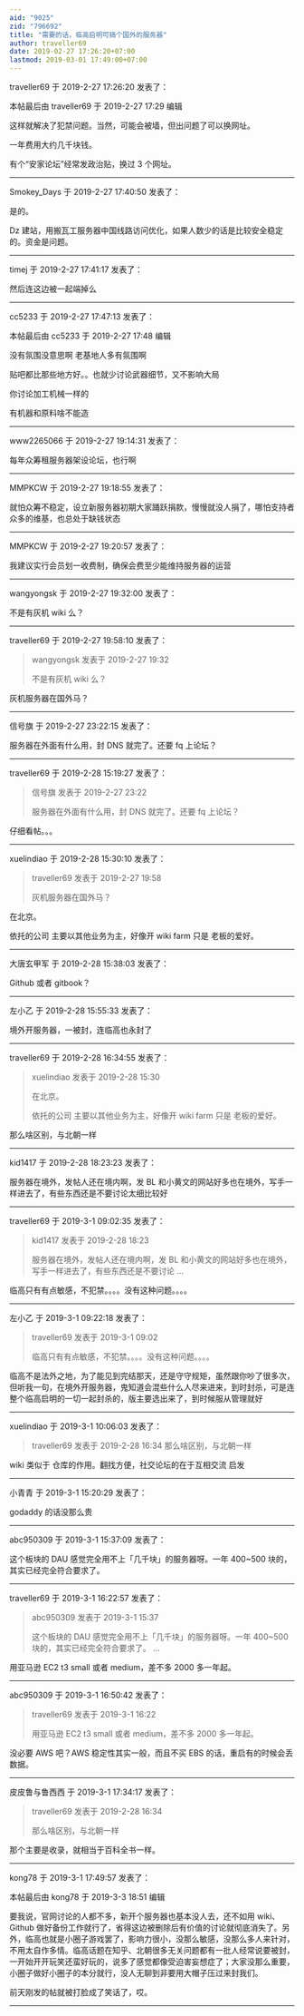 ```yaml
---
aid: "9025"
zid: "796692"
title: "需要的话，临高启明可搞个国外的服务器"
author: traveller69
date: 2019-02-27 17:26:20+07:00
lastmod: 2019-03-01 17:49:00+07:00
---
```


traveller69 于 2019-2-27 17:26:20 发表了：

本帖最后由 traveller69 于 2019-2-27 17:29 编辑

这样就解决了犯禁问题。当然，可能会被墙，但出问题了可以换网址。

一年费用大约几千块钱。

有个“安家论坛”经常发政治贴，换过 3 个网址。

---

Smokey_Days 于 2019-2-27 17:40:50 发表了：

是的。

Dz 建站，用搬瓦工服务器中国线路访问优化，如果人数少的话是比较安全稳定的。资金是问题。

---

timej 于 2019-2-27 17:41:17 发表了：

然后连这边被一起端掉么

---

cc5233 于 2019-2-27 17:47:13 发表了：

本帖最后由 cc5233 于 2019-2-27 17:48 编辑

没有氛围没意思啊 老基地人多有氛围啊

贴吧都比那些地方好。。也就少讨论武器细节，又不影响大局

你讨论加工机械一样的

有机器和原料啥不能造

---

www2265066 于 2019-2-27 19:14:31 发表了：

每年众筹租服务器架设论坛，也行啊

---

MMPKCW 于 2019-2-27 19:18:55 发表了：

就怕众筹不稳定，设立新服务器初期大家踊跃捐款，慢慢就没人捐了，哪怕支持者众多的维基，也总处于缺钱状态

---

MMPKCW 于 2019-2-27 19:20:57 发表了：

我建议实行会员划一收费制，确保会费至少能维持服务器的运营

---

wangyongsk 于 2019-2-27 19:32:00 发表了：

不是有灰机 wiki 么？

---

traveller69 于 2019-2-27 19:58:10 发表了：

> wangyongsk 发表于 2019-2-27 19:32
>
> 不是有灰机 wiki 么？

灰机服务器在国外马？

---

信号旗 于 2019-2-27 23:22:15 发表了：

服务器在外面有什么用，封 DNS 就完了。还要 fq 上论坛？

---

traveller69 于 2019-2-28 15:19:27 发表了：

> 信号旗 发表于 2019-2-27 23:22
>
> 服务器在外面有什么用，封 DNS 就完了。还要 fq 上论坛？

仔细看帖。。。

---

xuelindiao 于 2019-2-28 15:30:10 发表了：

> traveller69 发表于 2019-2-27 19:58
>
> 灰机服务器在国外马？

在北京。

依托的公司 主要以其他业务为主，好像开 wiki farm 只是 老板的爱好。

---

大唐玄甲军 于 2019-2-28 15:38:03 发表了：

Github 或者 gitbook？

---

左小乙 于 2019-2-28 15:55:33 发表了：

境外开服务器，一被封，连临高也永封了

---

traveller69 于 2019-2-28 16:34:55 发表了：

> xuelindiao 发表于 2019-2-28 15:30
>
> 在北京。
>
> 依托的公司 主要以其他业务为主，好像开 wiki farm 只是 老板的爱好。

那么啥区别，与北朝一样

---

kid1417 于 2019-2-28 18:23:23 发表了：

服务器在境外，发帖人还在境内啊，发 BL 和小黄文的网站好多也在境外，写手一样进去了，有些东西还是不要讨论太细比较好

---

traveller69 于 2019-3-1 09:02:35 发表了：

> kid1417 发表于 2019-2-28 18:23
>
> 服务器在境外，发帖人还在境内啊，发 BL 和小黄文的网站好多也在境外，写手一样进去了，有些东西还是不要讨论 ...

临高只有有点敏感，不犯禁。。。。没有这种问题。。。。

---

左小乙 于 2019-3-1 09:22:18 发表了：

> traveller69 发表于 2019-3-1 09:02
>
> 临高只有有点敏感，不犯禁。。。。没有这种问题。。。。

临高不是法外之地，为了能见到完结那天，还是守守规矩，虽然跟你吵了很多次，但听我一句，在境外开服务器，鬼知道会混些什么人尽来进来，到时封杀，可是连整个临高启明的一切一起封杀的，版主要选出来了，到时候服从管理就好

---

xuelindiao 于 2019-3-1 10:06:03 发表了：

> traveller69 发表于 2019-2-28 16:34 那么啥区别，与北朝一样

wiki 类似于 仓库的作用。翻找方便，社交论坛的在于互相交流 启发

---

小青青 于 2019-3-1 15:20:29 发表了：

godaddy 的话没那么贵

---

abc950309 于 2019-3-1 15:37:09 发表了：

这个板块的 DAU 感觉完全用不上「几千块」的服务器呀。一年 400~500 块的，其实已经完全符合要求了。

---

traveller69 于 2019-3-1 16:22:57 发表了：

> abc950309 发表于 2019-3-1 15:37
>
> 这个板块的 DAU 感觉完全用不上「几千块」的服务器呀。一年 400~500 块的，其实已经完全符合要求了。 ...

用亚马逊 EC2 t3 small 或者 medium，差不多 2000 多一年起。

---

abc950309 于 2019-3-1 16:50:42 发表了：

> traveller69 发表于 2019-3-1 16:22
>
> 用亚马逊 EC2 t3 small 或者 medium，差不多 2000 多一年起。

没必要 AWS 吧？AWS 稳定性其实一般，而且不买 EBS 的话，重启有的时候会丢数据。

---

皮皮鲁与鲁西西 于 2019-3-1 17:34:17 发表了：

> traveller69 发表于 2019-2-28 16:34
>
> 那么啥区别，与北朝一样

那个主要是收录，就相当于百科全书一样。

---

kong78 于 2019-3-1 17:49:57 发表了：

本帖最后由 kong78 于 2019-3-3 18:51 编辑

要我说，官网讨论的人都不多，新开个服务器也基本没人去，还不如用 wiki、Github 做好备份工作就行了，省得这边被删除后有价值的讨论就彻底消失了。另外，临高也就是小圈子游戏罢了，影响力很小，没那么敏感，没那么多人来针对，不用太自作多情。临高话题在知乎、北朝很多无关问题都有一批人经常说要被封，一开始开开玩笑还蛮好玩的，说多了感觉都像受迫害妄想症了；大家没那么重要，小圈子做好小圈子的本分就行，没人无聊到非要用大帽子压过来封我们。

前天刚发的帖就被打脸成了笑话了，哎。

---
